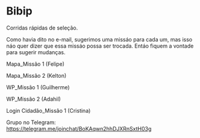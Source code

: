 # Bibip
Corridas rápidas de seleção.

Como havia dito no e-mail, sugerimos uma missáo para cada um, mas isso náo quer dizer que essa missáo possa ser trocada. Entáo fiquem a vontade para sugerir mudanças.

Mapa_Missão 1 (Felipe)

Mapa_Missão 2 (Kelton)

WP_Missão 1 (Guilherme)

WP_Missão 2 (Adahil)

Login Cidadão_Missão 1 (Cristina)


Grupo no Telegram: https://telegram.me/joinchat/BoKAqwn2hhDJXRnSxtH03g
